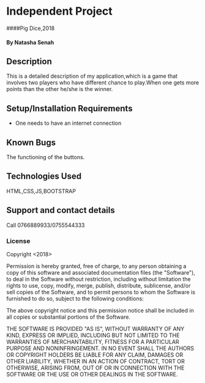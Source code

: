 # Independent Project
####Pig Dice,2018
#### By **Natasha Senah**
## Description
This is a detailed description of my application,which is a game that involves two players who have different chance to play.When one gets more points than the other he/she is the winner.
## Setup/Installation Requirements
* One needs to have an internet connection
## Known Bugs
The functioning of the buttons.
## Technologies Used
HTML,CSS,JS,BOOTSTRAP
## Support and contact details
Call 0766889933/0755544333
### License
Copyright <2018> <Natasha Senah>

Permission is hereby granted, free of charge, to any person obtaining a copy of this software and associated documentation files (the "Software"), to deal in the Software without restriction, including without limitation the rights to use, copy, modify, merge, publish, distribute, sublicense, and/or sell copies of the Software, and to permit persons to whom the Software is furnished to do so, subject to the following conditions:

The above copyright notice and this permission notice shall be included in all copies or substantial portions of the Software.

THE SOFTWARE IS PROVIDED "AS IS", WITHOUT WARRANTY OF ANY KIND, EXPRESS OR IMPLIED, INCLUDING BUT NOT LIMITED TO THE WARRANTIES OF MERCHANTABILITY, FITNESS FOR A PARTICULAR PURPOSE AND NONINFRINGEMENT. IN NO EVENT SHALL THE AUTHORS OR COPYRIGHT HOLDERS BE LIABLE FOR ANY CLAIM, DAMAGES OR OTHER LIABILITY, WHETHER IN AN ACTION OF CONTRACT, TORT OR OTHERWISE, ARISING FROM, OUT OF OR IN CONNECTION WITH THE SOFTWARE OR THE USE OR OTHER DEALINGS IN THE SOFTWARE.

